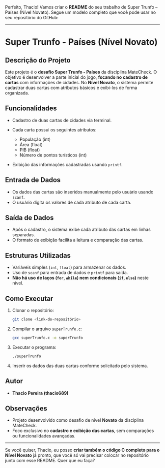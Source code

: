 Perfeito, Thacio! Vamos criar o **README** do seu trabalho de Super Trunfo – Países (Nível Novato). Segue um modelo completo que você pode usar no seu repositório do GitHub:

---

# Super Trunfo - Países (Nível Novato)

## Descrição do Projeto

Este projeto é o **desafio Super Trunfo - Países** da disciplina MateCheck. O objetivo é desenvolver a parte inicial do jogo, **focando no cadastro de cartas** com informações de cidades.
No **Nível Novato**, o sistema permite cadastrar duas cartas com atributos básicos e exibi-los de forma organizada.

## Funcionalidades

* Cadastro de duas cartas de cidades via terminal.
* Cada carta possui os seguintes atributos:

  * População (int)
  * Área (float)
  * PIB (float)
  * Número de pontos turísticos (int)
* Exibição das informações cadastradas usando `printf`.

## Entrada de Dados

* Os dados das cartas são inseridos manualmente pelo usuário usando `scanf`.
* O usuário digita os valores de cada atributo de cada carta.

## Saída de Dados

* Após o cadastro, o sistema exibe cada atributo das cartas em linhas separadas.
* O formato de exibição facilita a leitura e comparação das cartas.

## Estruturas Utilizadas

* Variáveis simples (`int`, `float`) para armazenar os dados.
* Uso de `scanf` para entrada de dados e `printf` para saída.
* **Não há uso de laços (`for`, `while`) nem condicionais (`if`, `else`)** neste nível.

## Como Executar

1. Clonar o repositório:

   ```bash
   git clone <link-do-repositório>
   ```
2. Compilar o arquivo `superTrunfo.c`:

   ```bash
   gcc superTrunfo.c -o superTrunfo
   ```
3. Executar o programa:

   ```bash
   ./superTrunfo
   ```
4. Inserir os dados das duas cartas conforme solicitado pelo sistema.

## Autor

* **Thacio Pereira (thacio689)**

## Observações

* Projeto desenvolvido como desafio de nível **Novato** da disciplina MateCheck.
* Foco exclusivo no **cadastro e exibição das cartas**, sem comparações ou funcionalidades avançadas.

---

Se você quiser, Thacio, eu posso **criar também o código C completo para o Nível Novato** já pronto, que você só vai precisar colocar no repositório junto com esse README. Quer que eu faça?
